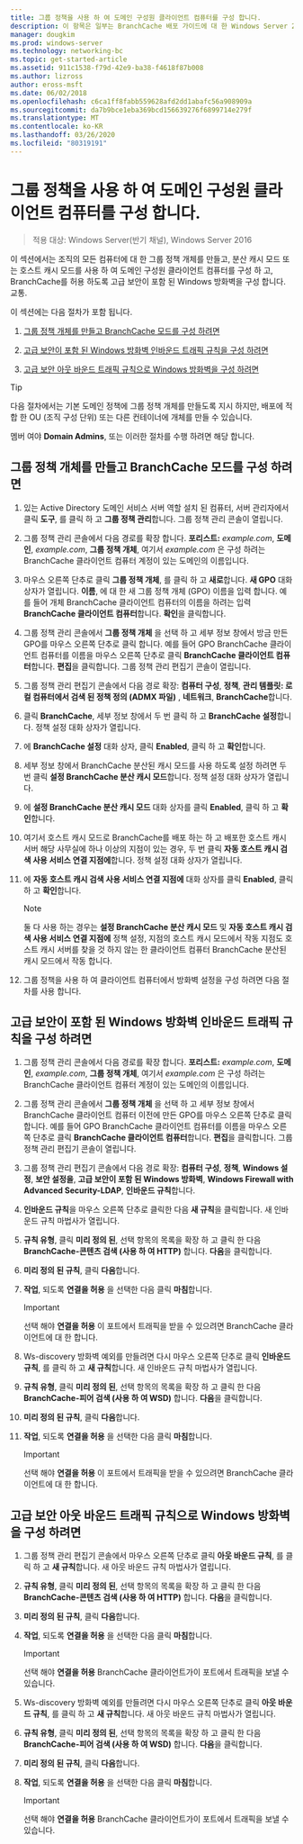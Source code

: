 ```yaml
---
title: 그룹 정책을 사용 하 여 도메인 구성원 클라이언트 컴퓨터를 구성 합니다.
description: 이 항목은 일부는 BranchCache 배포 가이드에 대 한 Windows Server 2016, 지사에 WAN 대역폭 사용량을 최적화 하기 위해 분산 및 호스트 캐시 모드로 BranchCache를 배포 하는 방법을 보여 주는
manager: dougkim
ms.prod: windows-server
ms.technology: networking-bc
ms.topic: get-started-article
ms.assetid: 911c1538-f79d-42e9-ba38-f4618f87b008
ms.author: lizross
author: eross-msft
ms.date: 06/02/2018
ms.openlocfilehash: c6ca1ff8fabb559628afd2dd1abafc56a908909a
ms.sourcegitcommit: da7b9bce1eba369bcd156639276f6899714e279f
ms.translationtype: MT
ms.contentlocale: ko-KR
ms.lasthandoff: 03/26/2020
ms.locfileid: "80319191"
---
```

# <a name="use-group-policy-to-configure-domain-member-client-computers"></a>그룹 정책을 사용 하 여 도메인 구성원 클라이언트 컴퓨터를 구성 합니다.

>적용 대상: Windows Server(반기 채널), Windows Server 2016

이 섹션에서는 조직의 모든 컴퓨터에 대 한 그룹 정책 개체를 만들고, 분산 캐시 모드 또는 호스트 캐시 모드를 사용 하 여 도메인 구성원 클라이언트 컴퓨터를 구성 하 고, BranchCache를 허용 하도록 고급 보안이 포함 된 Windows 방화벽을 구성 합니다. 교통.  
  
이 섹션에는 다음 절차가 포함 됩니다.  
  
1.  [그룹 정책 개체를 만들고 BranchCache 모드를 구성 하려면](#bkmk_gp)  
  
2.  [고급 보안이 포함 된 Windows 방화벽 인바운드 트래픽 규칙을 구성 하려면](#bkmk_inbound)  
  
3.  [고급 보안 아웃 바운드 트래픽 규칙으로 Windows 방화벽을 구성 하려면](#bkmk_outbound)  
  
> [!TIP]  
> 다음 절차에서는 기본 도메인 정책에 그룹 정책 개체를 만들도록 지시 하지만, 배포에 적합 한 OU (조직 구성 단위) 또는 다른 컨테이너에 개체를 만들 수 있습니다.  
  
멤버 여야 **Domain Admins**, 또는 이러한 절차를 수행 하려면 해당 합니다.  
  
## <a name="to-create-a-group-policy-object-and-configure-branchcache-modes"></a><a name="bkmk_gp"></a>그룹 정책 개체를 만들고 BranchCache 모드를 구성 하려면  
  
1.  있는 Active Directory 도메인 서비스 서버 역할 설치 된 컴퓨터, 서버 관리자에서 클릭 **도구**, 를 클릭 하 고 **그룹 정책 관리**합니다. 그룹 정책 관리 콘솔이 열립니다.  
  
2.  그룹 정책 관리 콘솔에서 다음 경로를 확장 합니다. **포리스트:** *example.com*, **도메인**, *example.com*, **그룹 정책 개체**, 여기서 *example.com* 은 구성 하려는 BranchCache 클라이언트 컴퓨터 계정이 있는 도메인의 이름입니다.  
  
3.  마우스 오른쪽 단추로 클릭 **그룹 정책 개체**, 를 클릭 하 고 **새로**합니다. **새 GPO** 대화 상자가 열립니다. **이름**, 에 대 한 새 그룹 정책 개체 (GPO) 이름을 입력 합니다. 예를 들어 개체 BranchCache 클라이언트 컴퓨터의 이름을 하려는 입력 **BranchCache 클라이언트 컴퓨터**합니다. **확인**을 클릭합니다.  
  
4.  그룹 정책 관리 콘솔에서 **그룹 정책 개체** 을 선택 하 고 세부 정보 창에서 방금 만든 GPO를 마우스 오른쪽 단추로 클릭 합니다. 예를 들어 GPO BranchCache 클라이언트 컴퓨터를 이름을 마우스 오른쪽 단추로 클릭 **BranchCache 클라이언트 컴퓨터**합니다. **편집**을 클릭합니다. 그룹 정책 관리 편집기 콘솔이 열립니다.  
  
5.  그룹 정책 관리 편집기 콘솔에서 다음 경로 확장: **컴퓨터 구성**, **정책**, **관리 템플릿: 로컬 컴퓨터에서 검색 된 정책 정의 (ADMX 파일)** , **네트워크**, **BranchCache**합니다.  
  
6.  클릭 **BranchCache**, 세부 정보 창에서 두 번 클릭 하 고 **BranchCache 설정**합니다. 정책 설정 대화 상자가 열립니다.  
  
7.  에 **BranchCache 설정** 대화 상자, 클릭 **Enabled**, 클릭 하 고 **확인**합니다.  
  
8.  세부 정보 창에서 BranchCache 분산된 캐시 모드를 사용 하도록 설정 하려면 두 번 클릭 **설정 BranchCache 분산 캐시 모드**합니다. 정책 설정 대화 상자가 열립니다.  
  
9. 에 **설정 BranchCache 분산 캐시 모드** 대화 상자를 클릭 **Enabled**, 클릭 하 고 **확인**합니다.  
  
10. 여기서 호스트 캐시 모드로 BranchCache를 배포 하는 하 고 배포한 호스트 캐시 서버 해당 사무실에 하나 이상의 지점이 있는 경우, 두 번 클릭 **자동 호스트 캐시 검색 사용 서비스 연결 지점에**합니다. 정책 설정 대화 상자가 열립니다.  
  
11. 에 **자동 호스트 캐시 검색 사용 서비스 연결 지점에** 대화 상자를 클릭 **Enabled**, 클릭 하 고 **확인**합니다.  
  
    > [!NOTE]  
    > 둘 다 사용 하는 경우는 **설정 BranchCache 분산 캐시 모드** 및 **자동 호스트 캐시 검색 사용 서비스 연결 지점에** 정책 설정, 지점의 호스트 캐시 모드에서 작동 지점도 호스트 캐시 서버를 찾을 것 하지 않는 한 클라이언트 컴퓨터 BranchCache 분산된 캐시 모드에서 작동 합니다.  
  
12. 그룹 정책을 사용 하 여 클라이언트 컴퓨터에서 방화벽 설정을 구성 하려면 다음 절차를 사용 합니다.  
  
## <a name="to-configure-windows-firewall-with-advanced-security-inbound-traffic-rules"></a><a name="bkmk_inbound"></a>고급 보안이 포함 된 Windows 방화벽 인바운드 트래픽 규칙을 구성 하려면  
  
1.  그룹 정책 관리 콘솔에서 다음 경로를 확장 합니다. **포리스트:** *example.com*, **도메인**, *example.com*, **그룹 정책 개체**, 여기서 *example.com* 은 구성 하려는 BranchCache 클라이언트 컴퓨터 계정이 있는 도메인의 이름입니다.  
  
2.  그룹 정책 관리 콘솔에서 **그룹 정책 개체** 을 선택 하 고 세부 정보 창에서 BranchCache 클라이언트 컴퓨터 이전에 만든 GPO를 마우스 오른쪽 단추로 클릭 합니다. 예를 들어 GPO BranchCache 클라이언트 컴퓨터를 이름을 마우스 오른쪽 단추로 클릭 **BranchCache 클라이언트 컴퓨터**합니다. **편집**을 클릭합니다. 그룹 정책 관리 편집기 콘솔이 열립니다.  
  
3.  그룹 정책 관리 편집기 콘솔에서 다음 경로 확장: **컴퓨터 구성**, **정책**, **Windows 설정**, **보안 설정을**, **고급 보안이 포함 된 Windows 방화벽**, **Windows Firewall with Advanced Security-LDAP**, **인바운드 규칙**합니다.  
  
4.  **인바운드 규칙**을 마우스 오른쪽 단추로 클릭한 다음 **새 규칙**을 클릭합니다. 새 인바운드 규칙 마법사가 열립니다.  
  
5.  **규칙 유형**, 클릭 **미리 정의 된**, 선택 항목의 목록을 확장 하 고 클릭 한 다음 **BranchCache-콘텐츠 검색 (사용 하 여 HTTP)** 합니다. **다음**을 클릭합니다.  
  
6.  **미리 정의 된 규칙**, 클릭 **다음**합니다.  
  
7.  **작업**, 되도록 **연결을 허용** 을 선택한 다음 클릭 **마침**합니다.  
  
    > [!IMPORTANT]  
    > 선택 해야 **연결을 허용** 이 포트에서 트래픽을 받을 수 있으려면 BranchCache 클라이언트에 대 한 합니다.  
  
8.  Ws-discovery 방화벽 예외를 만들려면 다시 마우스 오른쪽 단추로 클릭 **인바운드 규칙**, 를 클릭 하 고 **새 규칙**합니다. 새 인바운드 규칙 마법사가 열립니다.  
  
9. **규칙 유형**, 클릭 **미리 정의 된**, 선택 항목의 목록을 확장 하 고 클릭 한 다음 **BranchCache-피어 검색 (사용 하 여 WSD)** 합니다. **다음**을 클릭합니다.  
  
10. **미리 정의 된 규칙**, 클릭 **다음**합니다.  
  
11. **작업**, 되도록 **연결을 허용** 을 선택한 다음 클릭 **마침**합니다.  
  
    > [!IMPORTANT]  
    > 선택 해야 **연결을 허용** 이 포트에서 트래픽을 받을 수 있으려면 BranchCache 클라이언트에 대 한 합니다.  
  
## <a name="to-configure-windows-firewall-with-advanced-security-outbound-traffic-rules"></a><a name="bkmk_outbound"></a>고급 보안 아웃 바운드 트래픽 규칙으로 Windows 방화벽을 구성 하려면  
  
1.  그룹 정책 관리 편집기 콘솔에서 마우스 오른쪽 단추로 클릭 **아웃 바운드 규칙**, 를 클릭 하 고 **새 규칙**합니다. 새 아웃 바운드 규칙 마법사가 열립니다.  
  
2.  **규칙 유형**, 클릭 **미리 정의 된**, 선택 항목의 목록을 확장 하 고 클릭 한 다음 **BranchCache-콘텐츠 검색 (사용 하 여 HTTP)** 합니다. **다음**을 클릭합니다.  
  
3.  **미리 정의 된 규칙**, 클릭 **다음**합니다.  
  
4.  **작업**, 되도록 **연결을 허용** 을 선택한 다음 클릭 **마침**합니다.  
  
    > [!IMPORTANT]  
    > 선택 해야 **연결을 허용** BranchCache 클라이언트가이 포트에서 트래픽을 보낼 수 있습니다.  
  
5.  Ws-discovery 방화벽 예외를 만들려면 다시 마우스 오른쪽 단추로 클릭 **아웃 바운드 규칙**, 를 클릭 하 고 **새 규칙**합니다. 새 아웃 바운드 규칙 마법사가 열립니다.  
  
6.  **규칙 유형**, 클릭 **미리 정의 된**, 선택 항목의 목록을 확장 하 고 클릭 한 다음 **BranchCache-피어 검색 (사용 하 여 WSD)** 합니다. **다음**을 클릭합니다.  
  
7.  **미리 정의 된 규칙**, 클릭 **다음**합니다.  
  
8.  **작업**, 되도록 **연결을 허용** 을 선택한 다음 클릭 **마침**합니다.  
  
    > [!IMPORTANT]  
    > 선택 해야 **연결을 허용** BranchCache 클라이언트가이 포트에서 트래픽을 보낼 수 있습니다.  
  


